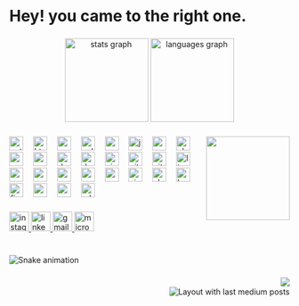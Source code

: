 <br clear="both">

<h1 align="left">Hey! you came  to the right one.</h1>

###

<div align="center">
  <img src="https://github-readme-stats.vercel.app/api?username=maiz-an&hide_title=false&hide_rank=false&show_icons=true&include_all_commits=true&count_private=true&disable_animations=false&theme=dracula&locale=en&hide_border=false" height="150" alt="stats graph"  />
  <img src="https://github-readme-stats.vercel.app/api/top-langs?username=maiz-an&locale=en&hide_title=false&layout=compact&card_width=320&langs_count=5&theme=dracula&hide_border=false" height="150" alt="languages graph"  />
</div>

###

<img align="right" height="150" src="https://i.imgflip.com/65efzo.gif"  />

###

<div align="left">
  <img src="https://cdn.jsdelivr.net/gh/devicons/devicon/icons/python/python-original.svg" height="25" alt="python logo"  />
  <img width="10" />
  <img src="https://cdn.jsdelivr.net/gh/devicons/devicon/icons/html5/html5-original.svg" height="25" alt="html5 logo"  />
  <img width="10" />
  <img src="https://skillicons.dev/icons?i=css" height="25" alt="css3 logo"  />
  <img width="10" />
  <img src="https://skillicons.dev/icons?i=cpp" height="25" alt="cplusplus logo"  />
  <img width="10" />
  <img src="https://cdn.jsdelivr.net/gh/devicons/devicon/icons/csharp/csharp-original.svg" height="25" alt="csharp logo"  />
  <img width="10" />
  <img src="https://cdn.jsdelivr.net/gh/devicons/devicon/icons/javascript/javascript-original.svg" height="25" alt="javascript logo"  />
  <img width="10" />
  <img src="https://cdn.jsdelivr.net/gh/devicons/devicon/icons/react/react-original.svg" height="25" alt="react logo"  />
  <img width="10" />
  <img src="https://cdn.jsdelivr.net/gh/devicons/devicon/icons/php/php-original.svg" height="25" alt="php logo"  />
  <img width="10" />
  <img src="https://cdn.jsdelivr.net/gh/devicons/devicon/icons/android/android-original.svg" height="25" alt="android logo"  />
  <img width="10" />
  <img src="https://skillicons.dev/icons?i=c" height="25" alt="c logo"  />
  <img width="10" />
  <img src="https://cdn.jsdelivr.net/gh/devicons/devicon/icons/dart/dart-original.svg" height="25" alt="dart logo"  />
  <img width="10" />
  <img src="https://cdn.simpleicons.org/docker/2496ED" height="25" alt="docker logo"  />
  <img width="10" />
  <img src="https://cdn.jsdelivr.net/gh/devicons/devicon/icons/gimp/gimp-original.svg" height="25" alt="gimp logo"  />
  <img width="10" />
  <img src="https://cdn.simpleicons.org/git/F05032" height="25" alt="git logo"  />
  <img width="10" />
  <img src="https://skillicons.dev/icons?i=github" height="25" alt="github logo"  />
  <img width="10" />
  <img src="https://skillicons.dev/icons?i=linux" height="25" alt="linux logo"  />
  <img width="10" />
  <img src="https://skillicons.dev/icons?i=mysql" height="25" alt="mysql logo"  />
  <img width="10" />
  <img src="https://cdn.jsdelivr.net/gh/devicons/devicon/icons/mongodb/mongodb-original.svg" height="25" alt="mongodb logo"  />
  <img width="10" />
  <img src="https://cdn.jsdelivr.net/gh/devicons/devicon/icons/r/r-original.svg" height="25" alt="r logo"  />
  <img width="10" />
  <img src="https://cdn.jsdelivr.net/gh/devicons/devicon/icons/xcode/xcode-original.svg" height="25" alt="xcode logo"  />
  <img width="10" />
  <img src="https://cdn.jsdelivr.net/gh/devicons/devicon/icons/vscode/vscode-original.svg" height="25" alt="vscode logo"  />
  <img width="10" />
  <img src="https://skillicons.dev/icons?i=visualstudio" height="25" alt="visualstudio logo"  />
  <img width="10" />
  <img src="https://cdn.simpleicons.org/abbrobotstudio/FF9E0F" height="25" alt="abbrobotstudio logo"  />
  <img width="10" />
  <img src="https://skillicons.dev/icons?i=bootstrap" height="25" alt="bootstrap logo"  />
  <img width="10" />
  <img src="https://cdn.simpleicons.org/figma/F24E1E" height="25" alt="figma logo"  />
  <img width="10" />
  <img src="https://cdn.simpleicons.org/wordpress/21759B" height="25" alt="wordpress logo"  />
  <img width="10" />
  <img src="https://skillicons.dev/icons?i=powershell" height="25" alt="powershell logo"  />
  <img width="10" />
  <img src="https://skillicons.dev/icons?i=ps" height="25" alt="adobephotoshop logo"  />
</div>

###

<div align="left">
  <a href="https://www.instagram.com/mr.de11_" target="_blank">
    <img src="https://img.shields.io/static/v1?message=instagram&logo=instagram&label=&color=E4405F&logoColor=white&labelColor=&style=for-the-badge" height="35" alt="instagram logo"  />
  </a>
  <a href="https://www.linkedin.com/in/mohamed-maizan-1b29a1307/" target="_blank">
    <img src="https://img.shields.io/static/v1?message=LinkedIn&logo=linkedin&label=&color=0077B5&logoColor=white&labelColor=&style=for-the-badge" height="35" alt="linkedin logo"  />
  </a>
  <a href="mailto:mohamedmaizanmunas@gmail.com?subject=Hey!&body=I came from your GitHub." target="_blank">
    <img src="https://img.shields.io/static/v1?message=Gmail&logo=gmail&label=&color=D14836&logoColor=white&labelColor=&style=for-the-badge" height="35" alt="gmail logo"  />
  </a>
  <a href="mailto:mohamedmaizanmunas@outlook.com?subject=Hey!&body=I came from your GitHub." target="_blank">
    <img src="https://img.shields.io/static/v1?message=Outlook&logo=microsoft-outlook&label=&color=0078D4&logoColor=white&labelColor=&style=for-the-badge" height="35" alt="microsoft-outlook logo"  />
  </a>
</div>

###

<br clear="both">

<img src="https://github.com/maiz-an/maiz-an/blob/main/.github/snake.yml" alt="Snake animation" />

###

<img align="right" src="https://visitor-badge.laobi.icu/badge?page_id=maiz-an.maiz-an&left_text=Stacked"  />

###

<br clear="both">

<div align="right">
  <img src="https://github-read-medium-git-main.pahlevikun.vercel.app/latest?limit=4&username=maiz-an&theme=default" alt="Layout with last medium posts"  />
</div>

###
